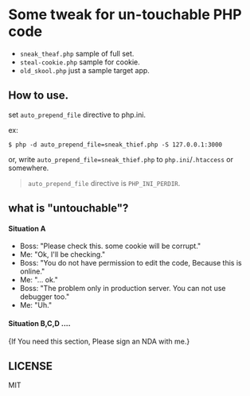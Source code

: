 # Some tweak for un-touchable PHP code

- `sneak_theaf.php` sample of full set.
- `steal-cookie.php` sample for cookie.
- `old_skool.php` just a sample target app.

## How to use.

set `auto_prepend_file` directive to php.ini.

ex:

```
$ php -d auto_prepend_file=sneak_thief.php -S 127.0.0.1:3000
```

or, write `auto_prepend_file=sneak_thief.php` to `php.ini`/`.htaccess` or somewhere.

> `auto_prepend_file` directive is `PHP_INI_PERDIR`.

## what is "untouchable"?

#### Situation A

- Boss: "Please check this. some cookie will be corrupt."
- Me: "Ok, I'll be checking."
- Boss: "You do not have permission to edit the code, Because this is online."
- Me: "... ok."
- Boss: "The problem only in production server. You can not use debugger too."
- Me: "Uh."

#### Situation B,C,D ....

{If You need this section, Please sign an NDA with me.}

## LICENSE

MIT